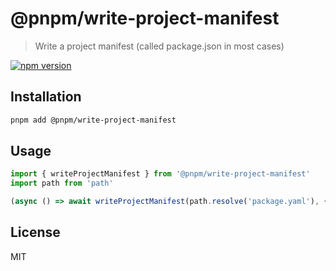 # @pnpm/write-project-manifest

> Write a project manifest (called package.json in most cases)

<!--@shields('npm')-->
[![npm version](https://img.shields.io/npm/v/@pnpm/write-project-manifest.svg)](https://www.npmjs.com/package/@pnpm/write-project-manifest)
<!--/@-->

## Installation

```sh
pnpm add @pnpm/write-project-manifest
```

## Usage

```ts
import { writeProjectManifest } from '@pnpm/write-project-manifest'
import path from 'path'

(async () => await writeProjectManifest(path.resolve('package.yaml'), { name: 'foo', version: '1.0.0' }))()
```
<!--.yml TODO-->

## License

MIT
